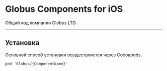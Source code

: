 Globus Components for iOS
==========
Общий код компании Globus LTD.

---

Установка
---------
Основной способ установки осуществляется через Cocoapods.

`pod 'Globus/{ComponentName}'`
